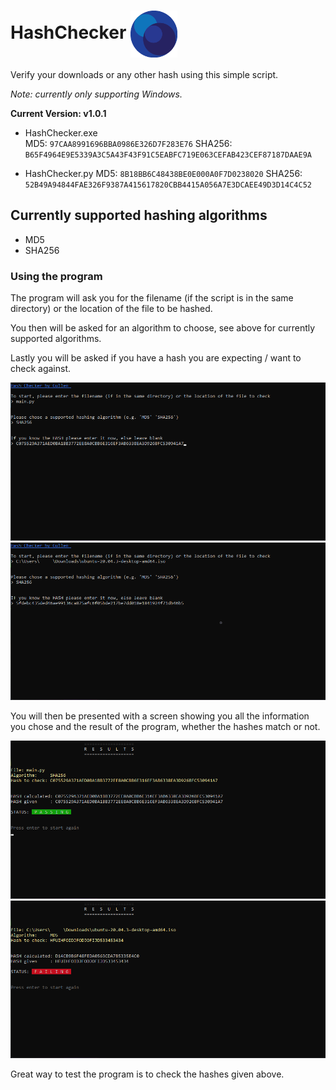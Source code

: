 # HashChecker <img src="images/logo.png" align="center" width="75">

Verify your downloads or any other hash using this simple script.

*Note: currently only supporting Windows.*

**Current Version: v1.0.1**

* HashChecker.exe  
MD5: ```97CAA8991696BBA0986E326D7F283E76```
SHA256: ```B65F4964E9E5339A3C5A43F43F91C5EABFC719E063CEFAB423CEF87187DAAE9A```

* HashChecker.py
MD5: ```8B18BB6C48438BE0E000A0F7D0238020```
SHA256: ```52B49A94844FAE326F9387A415617820CBB4415A056A7E3DCAEE49D3D14C4C52```

## Currently supported hashing algorithms

* MD5
* SHA256

### Using the program
The program will ask you for the filename (if the script is in the same directory) or the location of the file to be hashed.

You then will be asked for an algorithm to choose, see above for currently supported algorithms.

Lastly you will be asked if you have a hash you are expecting / want to check against.

<img src="images/info1.png" width="600">
<img src="images/info2.png" width="600">

You will then be presented with a screen showing you all the information you chose and the result of the program, whether the hashes match or not.

<img src="images/results1.png" width="600">
<img src="images/results2.png" width="600">

Great way to test the program is to check the hashes given above.